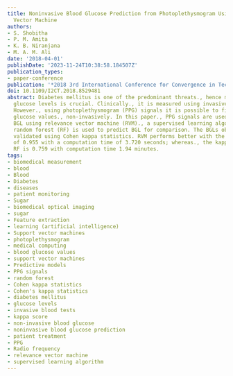 ```yaml
---
title: Noninvasive Blood Glucose Prediction from Photoplethysmogram Using Relevance
  Vector Machine
authors:
- S. Shobitha
- P. M. Amita
- K. B. Niranjana
- M. A. M. Ali
date: '2018-04-01'
publishDate: '2023-11-24T10:38:58.184507Z'
publication_types:
- paper-conference
publication: '*2018 3rd International Conference for Convergence in Technology (I2CT)*'
doi: 10.1109/I2CT.2018.8529481
abstract: Diabetes mellitus is one of the predominant threats., hence monitoring the
  glucose levels is crucial. Clinically., it is measured using invasive blood tests.
  However., using photoplethysmogram (PPG) signals it is possible to find the blood
  glucose values., non-invasively. In this paper., PPG signals are used to predict
  BGL using relevance vector machine (RVM)., a supervised learning algorithm. Additionally.,
  random forest (RF) is used to predict BGL for comparison. The BGLs obtained are
  validated using Cohen kappa statistics. RVM performs better with the kappa score
  of 0.955 with a computation time of 3.720 seconds; whereas., the kappa score of
  RF is 0.759 with computation time 1.94 minutes.
tags:
- biomedical measurement
- blood
- Blood
- Diabetes
- diseases
- patient monitoring
- Sugar
- biomedical optical imaging
- sugar
- Feature extraction
- learning (artificial intelligence)
- Support vector machines
- photoplethysmogram
- medical computing
- blood glucose values
- support vector machines
- Predictive models
- PPG signals
- random forest
- Cohen kappa statistics
- Cohen's kappa statistics
- diabetes mellitus
- glucose levels
- invasive blood tests
- kappa score
- non-invasive blood glucose
- noninvasive blood glucose prediction
- patient treatment
- PPG
- Radio frequency
- relevance vector machine
- supervised learning algorithm
---
```

